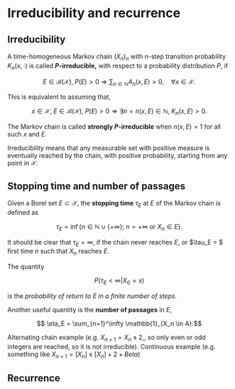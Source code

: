 # Irreducibility and recurrence

## Irreducibility

A time-homogeneous Markov chain $(X_n)_n$ with $n$-step transition probability $K_n(x, \cdot)$ is called **$P$-irreducible,** with respect to a probability distribution $P,$ if
```math
    E\in\mathcal{B}(\mathcal{X}), \;P(E) > 0 \Longrightarrow \sum_{n\in \mathbb{N}} A_n(x, E) > 0, \quad \forall x\in \mathcal{X}.
```
This is equivalent to assuming that, 
```math
    x\in\mathcal{X}, \;E\in\mathcal{B}(\mathcal{X}), \; P(E) > 0 \Longrightarrow \exists n=n(x, E)\in\mathbb{N}, \; K_n(x, E) > 0.
```
The Markov chain is called **strongly $P$-irreducible** when $n(x, E) = 1$ for all such $x$ and $E.$

Irreducibility means that any measurable set with positive measure is eventually reached by the chain, with positive probability, starting from any point in $\mathcal{X}.$

## Stopping time and number of passages

Given a Borel set $E\subset \mathcal{X},$ the **stopping time** $\tau_E$ at $E$ of the Markov chain is defined as
```math
    \tau_E = \inf\{ n\in\mathbb{N}\cup\{+\infty\}; \; n = +\infty \textrm{ or } X_n\in E\}.
```
It should be clear that $\tau_E = \infty,$ if the chain never reaches $E,$ or $\tau_E = $ first time $n$ such that $X_n$ reaches $E.$ 

The quantity
```math
    P(\tau_E < \infty | X_0 = x)
```
is the *probability of return to $E$ in a finite number of steps.*

Another useful quantity is the **number of passages** in $E,$
```math
    \eta_E = \sum_{n=1}^\infty \mathbb{1}_{X_n \in A}.
```

Alternating chain example (e.g. $X_{n+1} = X_n \pm 2,$, so only even or odd integers are reached, so it is not irreducible). Continuous example (e.g. something like $X_{n+1} = [X_n] \pm [X_n] + 2 + Beta$)

## Recurrence
